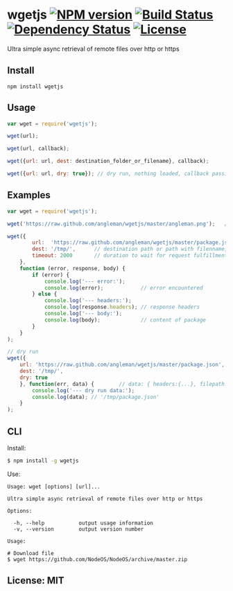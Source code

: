 # wgetjs [![NPM version](https://badge.fury.io/js/wgetjs.png?branch=master)](http://badge.fury.io/js/wgetjs) [![Build Status](https://travis-ci.org/angleman/wgetjs.png?branch=master)](https://travis-ci.org/angleman/wgetjs) [![Dependency Status](https://gemnasium.com/angleman/wgetjs.png?branch=master)](https://gemnasium.com/angleman/wgetjs) [![License](https://img.shields.io/badge/license-MIT-brightgreen.svg?style=flat-square)](#licensemit)
Ultra simple async retrieval of remote files over http or https

## Install

```
npm install wgetjs
```

## Usage

```javascript
var wget = require('wgetjs');

wget(url);

wget(url, callback);

wget({url: url, dest: destination_folder_or_filename}, callback);

wget({url: url, dry: true}); // dry run, nothing loaded, callback passing parsed options as data
```

## Examples

```javascript
var wget = require('wgetjs');

wget('https://raw.github.com/angleman/wgetjs/master/angleman.png');   // angleman.png saved to current folder

wget({
        url:  'https://raw.github.com/angleman/wgetjs/master/package.json',
        dest: '/tmp/',      // destination path or path with filenname, default is ./
        timeout: 2000       // duration to wait for request fulfillment in milliseconds, default is 2 seconds
    },
    function (error, response, body) {
        if (error) {
            console.log('--- error:');
            console.log(error);            // error encountered
        } else {
            console.log('--- headers:');
            console.log(response.headers); // response headers
            console.log('--- body:');
            console.log(body);             // content of package
        }
    }
);

// dry run
wget({
    url: 'https://raw.github.com/angleman/wgetjs/master/package.json',
    dest: '/tmp/',
    dry: true
    }, function(err, data) {        // data: { headers:{...}, filepath:'...' }
        console.log('--- dry run data:');
        console.log(data); // '/tmp/package.json'
    }
);
```

## CLI

Install:

```bash
$ npm install -g wgetjs
```

Use:

```text
Usage: wget [options] [url]...

Ultra simple async retrieval of remote files over http or https

Options:

  -h, --help           output usage information
  -v, --version        output version number

Usage:

# Download file
$ wget https://github.com/NodeOS/NodeOS/archive/master.zip
```

## License: MIT

